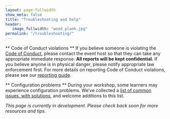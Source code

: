 ```yaml
---
layout: page-fullwidth
show_meta: false
title: "Troubleshooting and help"
header:
   image_fullwidth: "wood_plank.jpg"
permalink: "/troubleshooting/"
---
```


** Code of Conduct violations **
If you believe someone is violating the [Code of Conduct](/code-of-conduct/), please contact the event host so that they can take any appropriate immediate response. **All reports will be kept confidential.** If you believe anyone is in physical danger, please notify appropriate law enforcement first. For more details on reporting Code of Conduct violations, please see our [reporting guide](/CoC_reporting/).


** Configuration problems ** 
During your workshop, some learners may experience configuration problems. We’ve collected a [list of common issues, with solutions](https://github.com/swcarpentry/workshop-template/wiki/Configuration-Problems-and-Solutions), and welcome additions to this list.  


*This page is currently in development. Please check back soon for more resources and tips.*